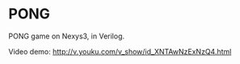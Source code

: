 PONG
====

PONG game on Nexys3, in Verilog.

Video demo: http://v.youku.com/v_show/id_XNTAwNzExNzQ4.html
